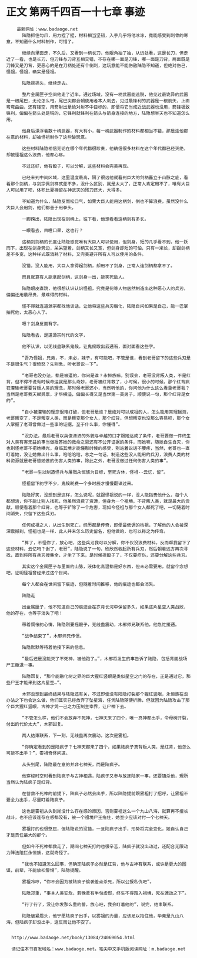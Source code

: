 # 正文 第两千四百一十七章 事迹
        最新网址：www.badaoge.net
          陆隐抓住勾爪，用力捏了捏，材料相当坚韧，入手几乎将他冰冻，竟能感受到刺骨的寒意，不知道什么材料制作，可惜了。
      
          继续向里面走，不久后，又看到一柄长刀，他眼角抽了抽，从远处看，这是长刀，但走近了一看，也是长刀，但刀锋与刀背互相交错，不存在哪一面是刀锋，哪一面是刀背，两面既是刀锋又是刀背，更恶心的是在刀柄处还有个倒刺，这玩意能不能伤敌陆隐不知道，但绝对伤己，怪祖，怪祖，确实是怪祖。
      
          陆隐摇摇头，继续走去。
      
          整片金属匣子空间他走了近半，通过场域，没有一柄武器能逃脱，他见过最诡异的武器是一根尾巴，无论怎么甩，尾巴尖都会朝使用者本人刺去，见过最锋利的武器是一根箭矢，上面弯弯曲曲，还有镂空，用箭射出是绝对射不中目标的，即便将它当成近战武器也没用，箭锋极致锋利，偏偏在箭头处是钝的，它锋利就锋利在箭头与箭身连接的地方，陆隐想半天也不知道怎么用。
      
          他身后漂浮着数十柄武器，有大有小，每一柄武器制作的材料都相当不错，那是连他都在意的材料，却被怪祖制作了这些破玩意。
      
          这些材料陆隐相信无论在哪个年代都很珍贵，他确信很多材料在这个年代都已经灭绝，却被怪祖这么浪费，他都心疼。
      
          不过还好，他有骰子，可以分解，这些材料会完美再现。
      
          已经来到中间区域，这里温度最高，隔了很远他就看到巨大的剑柄矗立于山脉之底，看着那个剑柄，与剑宗佩剑样式差不多，没什么区别，就是太大了，正常人肯定用不了，唯有大巨人可以用了吧，体积比夏禅留在神武天的残刀还大，大得多。
      
          不知道为什么，陆隐反而松口气，如果大巨人能用这柄剑，倒也不算浪费，虽然没什么大巨人会用剑，他们都善于用拳头。
      
          一脚跨出，陆隐出现在剑柄上，往下看，他想看看这柄剑有多长。
      
          一眼看去，目瞪口呆，这也行？
      
          这柄剑剑柄的长度让陆隐感觉唯有大巨人可以使用，但剑身，短的几乎看不到，他一跃而下，出现在剑身旁边，呆呆望着，剑柄又长又宽，但剑身却短的可怕，只有一米长，却跟剑柄差不多宽，这种样式既消耗了材料，又完美避开所有人可以使用的条件。
      
          没错，没人能用，大巨人拿得起剑柄，却用不了剑身，正常人连剑柄都拿不了。
      
          而且就算有人能拿起剑柄，这剑身一出，能笑死敌人。
      
          陆隐眼皮直跳，他很想认识认识怪祖，究竟是何等人物居然制造出这种恶心人的兵刃，偏偏还用最昂贵，最难得的材料。
      
          怪不得就连道源宗都找他谈话，让他将这些兵刃融化，陆隐自问如果是自己，能一巴掌拍死他，太恶心人了。
      
          嗯？剑身反面有字。
      
          陆隐看去，是道源宗时代的文字，
      
          他不认识，以无线蛊联系鬼候，让鬼候取出云通石，面对面看这些字。
      
          “吾乃怪祖，兄弟，不，未必，妹子，有可能吧，不管是谁，看到老哥留下的这些兵刃是不是很生气？很愤怒？先别急，听老哥说一下”。
      
          “老哥也没办法，都是被逼的，你问是谁？永恒族嘛，别误会，老哥没背叛人类，不是红背，但不得不说有时候命运就是那么奇妙，老哥被红背救了，小时候，很小的时候，那个红背疯狂灌输老哥要背叛人类的理念，那时候老哥还小，当然听他的，你问他为什么这么看重老哥我？当然是老哥我天赋异禀，才华横溢，偏偏长得又是当世第一美男子，顺便说一句，那个红背是女的”。
      
          “自小被灌输的理念很难打破，但老哥是谁？是绝对可以成祖的人，怎么能用常理揣测，老哥叛变了，不是叛变人类，而是叛变那个女人，那个红背，但想叛变也没那么容易吧，那个女人掌握了老哥曾做过一些事的证据，至于什么事，你懂得”。
      
          “没办法，最后老哥以英俊潇洒的外貌与卓越的口才跟她达成了条件，老哥要做一件终生对人类有害无益的事当做报答她的救命之恩还有不公开证据的条件，而她嘛，随她自生自灭，你也别怪老哥不把她曝光，身临其境才能懂那时候的感受，别站着说话不腰疼，当然，老哥也一直盯着她，没让她做出什么事，哈哈哈哈，总之一句话，制造这些没人能用的兵刃，浪费人类的材料资源就是老哥替她做的伤害人类的事，除此之外，老哥没做过任何伤害人类的事”。
      
          “老哥一生以制造怪兵与屠戮永恒族为目标，至死方休，怪祖--云忆，留”。
      
          怪祖留下的字不少，鬼候耗费一个多时辰才慢慢翻译过来。
      
          陆隐好笑，没想到是这样，怎么说呢，就跟怪祖说的一样，没人能指责他什么，每个人都想活，你不能让别人找死，他虽然浪费了资源，但身为一个祖境，不背叛人类，就是最大的贡献，顺便看着那个红背，也等于铲除了一个危害，现如今怪祖与那个女人都死了吧，一切随着时间消失，只留下这些兵刃。
      
          任何成祖之人，从出生到死亡，经历都是传奇，即便最低调的枯祖，了解他的人会被深深震撼到，怪祖也是一样，此人并未怎么历史留名，但他做的，也可以称之为传奇。
      
          “算了，不怪你了，放心吧，这些兵刃我可以分解，你不仅没浪费材料，反而帮我留下了这些材料，云忆吗？谢了，老哥”，陆隐说了一句，欣欣然收起所有兵刃，然后朝着远方再次寻找，直到将所有兵刃搜集全，才坐了下来，是时候摇骰子了，不仅要疗伤，还要分解这些兵刃。
      
          其实这个金属匣子与里面的山脉，液体化高温都是好东西，但未必需要用，就留个念想吧，证明怪祖曾经来过这个世间。
      
          每个人都会在世间留下痕迹，但随着时间推移，他的痕迹也都会消失。
      
          陆隐走
      
          出金属匣子，他不知道自己的痕迹会在岁月长河中保留多久，如果这片星空人类战败，他的存在，也等于消失了吧！
      
          带着惆怅的心情，陆隐刚要摇骰子，无线蛊震动，木邪师兄联系他，他急忙接通。
      
          “战争结束了”，木邪师兄传信。
      
          陆隐默默等待着他接下来的信息。
      
          “最后还是没能灭了不死神，被他跑了…”，木邪将发生的事告诉了陆隐，包括背面战场尸王撤退一事。
      
          陆隐回复，“那个能融化树之界的巨大猩红竖眼是类似星空之门的存在，正是通过它，那些尸王才能来到这片星空…”。
      
          木邪没想到最终结果与陆隐还有关，不过即便没有陆隐打裂那个猩红竖眼，永恒族在没办法之下也会这么做，他们其实已经放弃了坠星海，任凭陆隐随便折腾，但就因为陆隐攻击了那个巨大猩红竖眼，古神才凭一己之力压制主宰界，让尸神下去。
      
          “不管怎么样，他们不会放弃不死神，七神天来了四个，唯一真神都出手，令母树开裂，付出的代价太大”，木邪回复。
      
          两人结束联系，下一刻，无线蛊再次震动，这次是雾祖。
      
          “你确定看到的是陆疯子？七神天都来了四个，如果陆疯子真背叛人类，是红背，他怎么可能不出手？”，雾祖奇怪问道。
      
          从头到尾，陆隐最在意的并非七神天，而是陆疯子。
      
          他穿梭时空时看到陆疯子与古神相遇，陆疯子又参与放逐陆家一事，还要镇杀他，理所当然认为陆疯子是红背。
      
          在营救不死神的前提下，陆疯子必然会出手，所以陆隐提前跟雾祖打了招呼，让雾祖不要全力出手，尽量盯着陆疯子。
      
          这也是雾祖从头到尾没什么存在感的原因，否则雾祖这么一个九山八海，就算再不擅长战斗，也不应该连存在感都没有，被一个祖境尸王拖住，她至少应该对付一个七神天。
      
          雾祖打的也很憋屈，但陆隐说的没错，一旦陆疯子出手，形势将完全变化，她自认自己才是责任最大的那个。
      
          但如今不死神都救走了，期间七神天打的也很辛苦，陆疯子就没出动过，还配合无限动力阵法阻拦永恒族，这就奇怪了。
      
          “我也不知道怎么回事，但确定陆疯子必然是红背，他与古神有联系，或许是更大的图谋，前辈，不能放松警惕”，陆隐提醒。
      
          雾祖冷哼，“你不会因为被陆疯子偷袭差点杀死，所以公报私仇吧”。
      
          陆隐郑重，“事关人类安危，若晚辈有半句虚假，终生不得踏入祖境，死在源劫之下”。
      
          “行了行了，没让你发那么重的誓，放心吧，我会盯着他的”，说完，结束联系。
      
          陆隐皱紧眉头，他宁愿陆疯子出手，以雾祖的力量，应该足以拖住他，毕竟是九山八海，但陆疯子却没出手，这反而让他不安了。
      
      
      http://www.badaoge.net/book/13084/24069054.html
      
      请记住本书首发域名：www.badaoge.net。笔尖中文手机版阅读网址：m.badaoge.net
